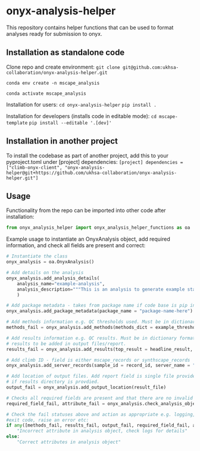 # onyx-analysis-helper

This repository contains helper functions that can be used to format
analyses ready for submission to onyx.

## Installation as standalone code

Clone repo and create environment:
`git clone git@github.com:ukhsa-collaboration/onyx-analysis-helper.git`

`conda env create -n mscape_analysis`

`conda activate mscape_analysis`

Installation for users:
`cd onyx-analysis-helper`
`pip install .`

Installation for developers (installs code in editable mode):
`cd mscape-template`
`pip install --editable '.[dev]'`

## Installation in another project

To install the codebase as part of another project, add this to your pyproject.toml
under [project] dependencies:
`
[project]
dependencies = ["climb-onyx-client", "onyx-analysis-helper@git+https://github.com/ukhsa-collaboration/onyx-analysis-helper.git"]
`

## Usage

Functionality from the repo can be imported into other code after
installation:
```python
from onyx_analysis_helper import onyx_analysis_helper_functions as oa
```

Example usage to instantiate an OnyxAnalysis object, add required information, and
check all fields are present and correct:
```python
# Instantiate the class
onyx_analysis = oa.OnyxAnalysis()

# Add details on the analysis
onyx_analysis.add_analysis_details(
    analysis_name="example-analysis",
    analysis_description="""This is an analysis to generate example statistics for samples"""
    )

# Add package metadata - takes from package name if code base is pip installed
onyx_analysis.add_package_metadata(package_name = "package-name-here")

# Add methods information e.g. QC thresholds used. Must be in dictionary format
methods_fail = onyx_analysis.add_methods(methods_dict = example_thresholds)

# Add results information e.g. QC results. Must be in dictionary format. More detailed
# results to be added in output files/report.
results_fail = onyx_analysis.add_results(top_result = headline_result, results_dict = example_results)

# Add climb ID - field is either mscape_records or synthscape_records
onyx_analysis.add_server_records(sample_id = record_id, server_name = "synthscape")

# Add location of output files. Add report field is single file provided, add outputs field
# if results directory is provdied.
output_fail = onyx_analysis.add_output_location(result_file)

# Checks all required fields are present and that there are no invalid fields
required_field_fail, attribute_fail = onyx_analysis.check_analysis_object()

# Check the fail statuses above and action as appropriate e.g. logging,
#exit code, raise an error etc:
if any([methods_fail, results_fail, output_fail, required_field_fail, attribute_fail]):
    "Incorrect attribute in analysis object, check logs for details"
else:
    "Correct attributes in analysis object"
```
